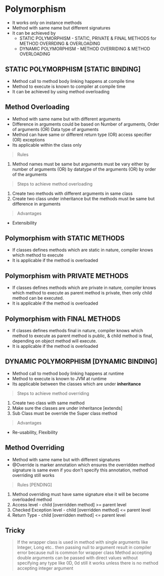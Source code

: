 # Polymorphism
- It works only on instance methods
- Method with same name but different signatures
- It can be achieved by 
	- STATIC POLYMORPHISM  - STATIC, PRIVATE & FINAL METHODS for METHOD OVERRDING & OVERLOADING
	- DYNAMIC POLYMORPHISM - METHOD OVERRIDING & METHOD OVERLOADING

## STATIC POLYMORPHISM [STATIC BINDING]
- Method call to method body linking happens at compile time
- Method to execute is known to compiler at compile time
- It can be achieved by using method overloading

## Method Overloading
- Method with same name but with different arguments
- Difference in arguments could be based on Number of arguments, Order of arguments (OR)
Data type of arguments
- Method can have same or different return type (OR) access specifier (OR) exceptions
- Its applicable within the class only
 
> Rules
1. Method names must be same but arguments must be vary either by number of arguments (OR) 
by datatype of the arguments (OR) by order of the arguments

> Steps to achieve method overloading
1. Create two methods with different arguments in same class
2. Create two class under inheritance but the methods must be same but difference in arguments

> Advantages
- Extensibility

## Polymorphism with STATIC METHODS 
- If classes defines methods which are static in nature, compiler knows which method to execute <br>
- It is applicable if the method is overloaded

## Polymorphism with PRIVATE METHODS 
- If classes defines methods which are private in nature, compiler knows which method to execute
as parent method is private, then only child method can be executed. 
- It is applicable if the method is overloaded

## Polymorphism with FINAL METHODS 
- If classes defines methods final in nature, compiler knows which method to execute
as parent method is public, & child method is final, depending on object method will execute.
- It is applicable if the method is overloaded


## DYNAMIC POLYMORPHISM [DYNAMIC BINDING]
- Method call to method body linking happens at runtime
- Method to execute is known to JVM at runtime
- Its applicable between the classes which are under **inheritance**

> Steps to achieve method overriding
1. Create two class with same method
2. Make sure the classes are under inheritance [extends]
3. Sub Class must be override the Super class method

> Advantages
- Re-usability, Flexibility

## Method Overriding
- Method with same name but with different signatures
- @Override is marker annotation which ensures the overridden method signature is same
even if you don't specify this annotation, method overriding still works

> Rules [PENDING]
1. Method overriding must have same signature else it will be become overloaded method
2. Access level - child [overridden method] >= parent level
3. Checked Exception level - child [overridden method] <= parent level
4. Return Type - child [overridden method] <= parent level 


## Tricky 
> If the wrapper class is used in method with single arguments like Integer, Long etc.. 
then passing null to argument result in compiler error because null is common for wrapper class
> Method accepting double arguments can be passed with direct values without specifying any type 
like 0D, 0d still it works unless there is no method accepting integer argument
